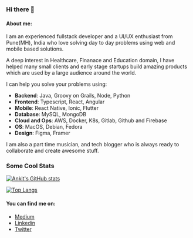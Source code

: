 ### Hi there 👋

#### About me: 
I am an experienced fullstack developer and a UI/UX enthusiast from Pune(MH), India who love solving day to day problems using web and mobile based solutions.

A deep interest in Healthcare, Finanace and Education domain, I have helped many small clients and early stage startups build amazing products which are used by a large audience around the world.

I can help you solve your problems using:
- **Backend**: Java, Groovy on Grails, Node, Python
- **Frontend**: Typescript, React, Angular
- **Mobile**: React Native, Ionic, Flutter
- **Database**: MySQL, MongoDB
- **Cloud and Ops**: AWS, Docker, K8s, Gitlab, Github and Firebase
- **OS**: MacOS, Debian, Fedora
- **Design**: Figma, Framer

I am also a part time musician, and tech blogger who is always ready to collaborate and create awesome stuff.

### Some Cool Stats
[![Ankit's GitHub stats](https://github-readme-stats.vercel.app/api?username=ankit18singh&count_private=true&show_icons=true)](https://github.com/ankit18singh/github-readme-stats)

[![Top Langs](https://github-readme-stats.vercel.app/api/top-langs/?username=ankit18singh&layout=compact&show_private=true)](https://github.com/ankit18singh/github-readme-stats)
<!-- [![Ankit's wakatime stats](https://github-readme-stats.vercel.app/api/wakatime?username=ankit18singh)](https://github.com/ankit18singh/github-readme-stats) -->



#### You can find me on:
- [Medium](https://medium.com/@aj.ankitsingh)
- [Linkedin](https://www.linkedin.com/in/ankit-kumar-singh-623a8981/)
- [Twitter](https://twitter.com/im_ankitsingh)
